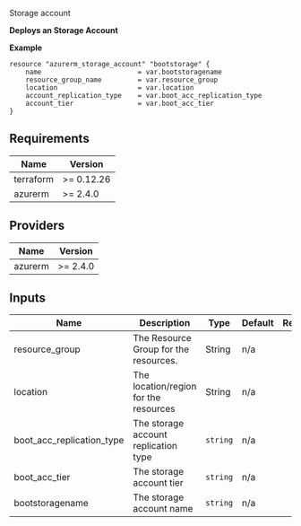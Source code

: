 Storage account

**Deploys an Storage Account**



**Example**
```hcl
resource "azurerm_storage_account" "bootstorage" {
    name                        = var.bootstoragename
    resource_group_name         = var.resource_group
    location                    = var.location
    account_replication_type    = var.boot_acc_replication_type
    account_tier                = var.boot_acc_tier
}
```

## Requirements

| Name | Version |
|------|---------|
| terraform | >= 0.12.26 |
| azurerm | >= 2.4.0 |

## Providers

| Name | Version |
|------|---------|
| azurerm | >= 2.4.0 |

## Inputs

| Name | Description | Type | Default | Required |
|------|-------------|------|---------|:--------:|
| resource_group             |   The Resource Group for the resources.|String       | n/a       |   yes
| location                   |   The location/region for the resources                              | String      | n/a       |   yes
| boot_acc_replication_type  | The storage account replication type | `string` | n/a|yes
| boot_acc_tier  | The storage account tier| `string` | n/a | yes
| bootstoragename  | The storage account name| `string` | n/a | yes








